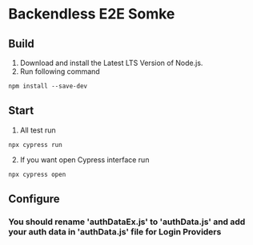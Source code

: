 # Backendless E2E Somke

## Build

1. Download and install the Latest LTS Version of Node.js.
2. Run following command
```
npm install --save-dev
```

## Start
1. All test run
```
npx cypress run
```

2. If you want open Cypress interface run
```
npx cypress open
```

## Configure
### You should rename 'authDataEx.js' to 'authData.js' and add your auth data in 'authData.js' file for Login Providers
